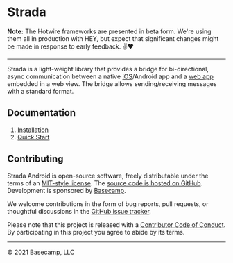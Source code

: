 # Strada

**Note:** The Hotwire frameworks are presented in beta form. We're using them all in production with HEY, but expect that significant changes might be made in response to early feedback. ✌️❤️

---------

Strada is a light-weight library that provides a bridge for bi-directional, async communication between a native [iOS](https://github.com/hotwired/strada-ios)/Android app and a [web app](https://github.com/hotwired/strada-web) embedded in a web view. The bridge allows sending/receiving messages with a standard format.

## Documentation

1. [Installation](docs/INSTALLATION.md)
1. [Quick Start](docs/QUICK-START.md)

## Contributing

Strada Android is open-source software, freely distributable under the terms of an [MIT-style license](LICENSE). The [source code is hosted on GitHub](https://github.com/hotwired/strada-android). Development is sponsored by [Basecamp](https://basecamp.com/).

We welcome contributions in the form of bug reports, pull requests, or thoughtful discussions in the [GitHub issue tracker](https://github.com/hotwired/strada-android/issues). 

Please note that this project is released with a [Contributor Code of Conduct](docs/CONDUCT.md). By participating in this project you agree to abide by its terms.

---------

© 2021 Basecamp, LLC
